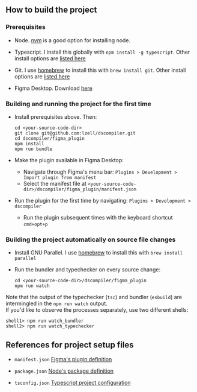 ## How to build the project

### Prerequisites

- Node. [nvm](https://github.com/nvm-sh/nvm) is a good option for installing node.

- Typescript. I install this globally with `npm install -g typescript`.
  Other install options are [listed here](https://www.typescriptlang.org/download)

- Git. I use [homebrew](https://brew.sh/) to install this with `brew install git`.
  Other install options are [listed here](https://github.com/git-guides/install-git)

- Figma Desktop. Download [here](https://www.figma.com/downloads/)


### Building and running the project for the first time

- Install prerequisites above. Then:

    ```
    cd <your-source-code-dir>
    git clone git@github.com:lzell/dscompiler.git
    cd dscompiler/figma_plugin
    npm install
    npm run bundle
    ```

- Make the plugin available in Figma Desktop:
  - Navigate through Figma's menu bar: `Plugins > Development > Import plugin from manifest`
  - Select the manifest file at `<your-source-code-dir>/dscompiler/figma_plugin/manifest.json`

- Run the plugin for the first time by navigating: `Plugins > Development > dscompiler`
  - Run the plugin subsequent times with the keyboard shortcut `cmd+opt+p`


### Building the project automatically on source file changes

- Install GNU Parallel. I use [homebrew](https://brew.sh/) to install this with `brew install parallel`

- Run the bundler and typechecker on every source change:

    ```
    cd <your-source-code-dir>/dscompiler/figma_plugin
    npm run watch
    ```

Note that the output of the typechecker (`tsc`) and bundler (`esbuild`) are intermingled in the `npm run watch` output.  
If you'd like to observe the processes separately, use two different shells:

    shell1> npm run watch_bundler
    shell2> npm run watch_typechecker

## References for project setup files

- `manifest.json`
[Figma's plugin definition](https://www.figma.com/plugin-docs/manifest/)

- `package.json`
[Node's package definition](https://nodejs.org/api/packages.html)

- `tsconfig.json`
[Typescript project configuration](https://www.typescriptlang.org/docs/handbook/tsconfig-json.html)
